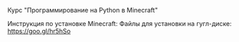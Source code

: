 Курс "Программирование на Python в Minecraft"

Инструкция по установке Minecraft: 
Файлы для установки на гугл-диске: https://goo.gl/hr5hSo
